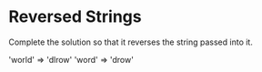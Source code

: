 # Reversed Strings

Complete the solution so that it reverses the string passed into it.

'world' => 'dlrow'
'word' => 'drow'
